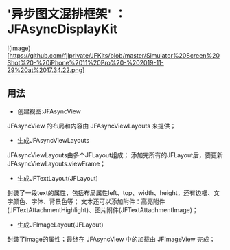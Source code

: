 # '异步图文混排框架' ： JFAsyncDisplayKit

!(image)[https://github.com/fjlprivate/JFKits/blob/master/Simulator%20Screen%20Shot%20-%20iPhone%2011%20Pro%20-%202019-11-29%20at%2017.34.22.png]

## 用法

* 创建视图:JFAsyncView

JFAsyncView 的布局和内容由 JFAsyncViewLayouts 来提供；

* 生成JFAsyncViewLayouts

JFAsyncViewLayouts由多个JFLayout组成；
添加完所有的JFLayout后，要更新 JFAsyncViewLayouts.viewFrame；

* 生成JFTextLayout(JFLayout)

封装了一段text的属性，包括布局属性left、top、width、height，还有边框、文字颜色、字体、背景色等；
文本还可以添加附件：高亮附件(JFTextAttachmentHighlight)、图片附件(JFTextAttachmentImage)；

* 生成JFImageLayout(JFLayout)

封装了image的属性；最终在 JFAsyncView 中的加载由 JFImageView 完成；
